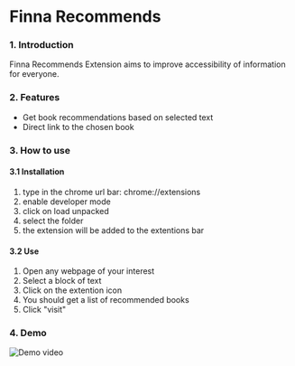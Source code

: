 # Finna Recommends

### 1. Introduction

Finna Recommends Extension aims to improve accessibility of information for everyone.

### 2. Features

- Get book recommendations based on selected text
- Direct link to the chosen book

### 3. How to use

#### 3.1 Installation

1. type in the chrome url bar: chrome://extensions
2. enable developer mode
3. click on load unpacked
4. select the folder
5. the extension will be added to the extentions bar

#### 3.2 Use

1. Open any webpage of your interest
2. Select a block of text
3. Click on the extention icon
4. You should get a list of recommended books
5. Click "visit"

### 4. Demo

![Demo video](finna-demo.gif)
